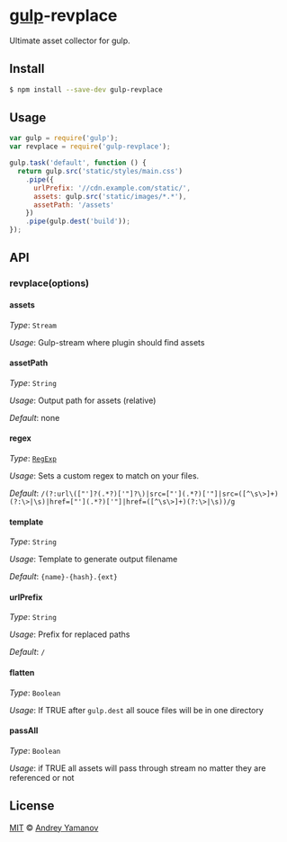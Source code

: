 # [gulp](http://gulpjs.com)-revplace

Ultimate asset collector for gulp.

## Install

```bash
$ npm install --save-dev gulp-revplace
```


## Usage

```js
var gulp = require('gulp');
var revplace = require('gulp-revplace');

gulp.task('default', function () {
  return gulp.src('static/styles/main.css')
    .pipe({
      urlPrefix: '//cdn.example.com/static/',
      assets: gulp.src('static/images/*.*'),
      assetPath: '/assets'
    })
    .pipe(gulp.dest('build'));
});
```


## API

### revplace(options)

#### assets

_Type_: `Stream`

_Usage_: Gulp-stream where plugin should find assets

#### assetPath

_Type_: `String`

_Usage_: Output path for assets (relative)

_Default_: none

#### regex

_Type_: [`RegExp`](https://developer.mozilla.org/en-US/docs/Web/JavaScript/Reference/Global_Objects/RegExp)

_Usage_: Sets a custom regex to match on your files.

_Default_: `/(?:url\(["']?(.*?)['"]?\)|src=["'](.*?)['"]|src=([^\s\>]+)(?:\>|\s)|href=["'](.*?)['"]|href=([^\s\>]+)(?:\>|\s))/g`

#### template
_Type_: `String`

_Usage_: Template to generate output filename

_Default_: `{name}-{hash}.{ext}`

#### urlPrefix
_Type_: `String`

_Usage_: Prefix for replaced paths

_Default_: `/`

#### flatten
_Type_: `Boolean`

_Usage_: If TRUE after `gulp.dest` all souce files will be in one directory

#### passAll
_Type_: `Boolean`

_Usage_: if TRUE all assets will pass through stream no matter they are referenced or not

## License

[MIT](http://opensource.org/licenses/MIT) © [Andrey Yamanov](http://tenphi.me)
